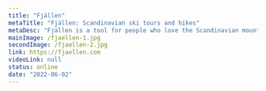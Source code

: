 ```yaml
---
title: "Fjällen"
metaTitle: "Fjällen: Scandinavian ski tours and hikes"
metaDesc: "Fjällen is a tool for people who love the Scandinavian mountains, also known as Fjällen."
mainImage: /fjaellen-1.jpg
secondImage: /fjaellen-2.jpg
link: https://fjaellen.com
videoLink: null
status: online
date: "2022-06-02"
---
```

